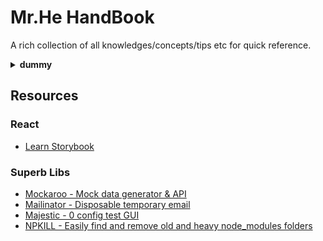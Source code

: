 # Mr.He HandBook

A rich collection of all knowledges/concepts/tips etc for quick reference.

<details>
<summary><strong>dummy</strong></summary>
  Dummy
</details>

## Resources
### React
  * [Learn Storybook](https://www.learnstorybook.com/react/en/test/)

### Superb Libs
  * [Mockaroo - Mock data generator & API](https://mockaroo.com/)
  * [Mailinator - Disposable temporary email](https://mailinator.com/)
  * [Majestic - 0 config test GUI](https://github.com/Raathigesh/majestic)
  * [NPKILL - Easily find and remove old and heavy node_modules folders](https://github.com/voidcosmos/npkill)

